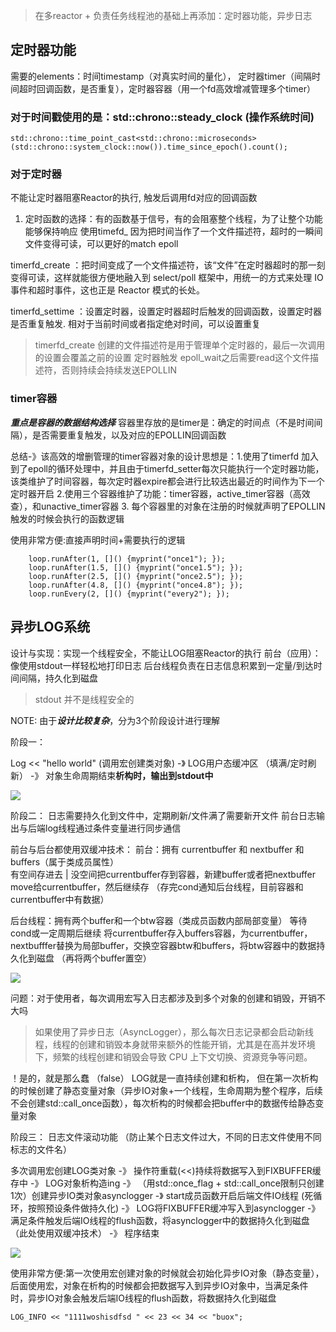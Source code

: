 > 在多reactor + 负责任务线程池的基础上再添加：定时器功能，异步日志

## 定时器功能

需要的elements：时间timestamp（对真实时间的量化）， 定时器timer（间隔时间超时回调函数，是否重复），定时器容器（用一个fd高效增减管理多个timer） 


### 对于时间戳使用的是：std::chrono::steady_clock (操作系统时间)
```
std::chrono::time_point_cast<std::chrono::microseconds>(std::chrono::system_clock::now()).time_since_epoch().count();
```


### 对于定时器
不能让定时器阻塞Reactor的执行, 触发后调用fd对应的回调函数

1. 定时函数的选择：有的函数基于信号，有的会阻塞整个线程，为了让整个功能能够保持响应
使用timefd_ 因为把时间当作了一个文件描述符，超时的一瞬间文件变得可读，可以更好的match epoll

timerfd_create ：把时间变成了一个文件描述符，该“文件”在定时器超时的那一刻变得可读，这样就能很方便地融入到 select/poll 框架中，用统一的方式来处理 IO 事件和超时事件，这也正是 Reactor 模式的长处。

timerfd_settime ：设置定时器，设置定时器超时后触发的回调函数，设置定时器是否重复触发. 相对于当前时间或者指定绝对时间，可以设置重复

> timerfd_create 创建的文件描述符是用于管理单个定时器的，最后一次调用的设置会覆盖之前的设置
定时器触发 epoll_wait之后需要read这个文件描述符，否则持续会持续发送EPOLLIN


### timer容器

***重点是容器的数据结构选择***
容器里存放的是timer是：确定的时间点（不是时间间隔），是否需要重复触发，以及对应的EPOLLIN回调函数


总结-》该高效的增删管理的timer容器对象的设计思想是：1.使用了timerfd 加入到了epoll的循环处理中，并且由于timerfd_setter每次只能执行一个定时器功能，该类维护了时间容器，每次定时器expire都会进行比较选出最近的时间作为下一个定时器开启 
2.使用三个容器维护了功能：timer容器，active_timer容器（高效查），和unactive_timer容器
3. 每个容器里的对象在注册的时候就声明了EPOLLIN触发的时候会执行的函数逻辑

使用非常方便:直接声明时间+需要执行的逻辑
``` 
	loop.runAfter(1, []() {myprint("once1"); });
	loop.runAfter(1.5, []() {myprint("once1.5"); });
	loop.runAfter(2.5, []() {myprint("once2.5"); });
	loop.runAfter(4.8, []() {myprint("once4.8"); });
	loop.runEvery(2, []() {myprint("every2"); }); 
```

## 异步LOG系统 

设计与实现：实现一个线程安全，不能让LOG阻塞Reactor的执行
前台（应用）：像使用stdout一样轻松地打印日志
后台线程负责在日志信息积累到一定量/到达时间间隔，持久化到磁盘
> stdout 并不是线程安全的


NOTE: 由于***设计比较复杂***，分为3个阶段设计进行理解


阶段一：

Log << "hello world"  (调用宏创建类对象)  -》 LOG用户态缓冲区 （填满/定时刷新） -》 对象生命周期结束**析构时，输出到stdout中**

![](https://i-blog.csdnimg.cn/blog_migrate/f1368e15eada8a7cbd5d0f16eb13528a.png)


阶段二：
日志需要持久化到文件中，定期刷新/文件满了需要新开文件
前台日志输出与后端log线程通过条件变量进行同步通信

前台与后台都使用双缓冲技术：
 前台：拥有 currentbuffer 和 nextbuffer 和 buffers（属于类成员属性）  
 有空间存进去 | 没空间把currentbuffer存到容器，新建buffer或者把nextbuffer move给currentbuffer，然后继续存  （存完cond通知后台线程，目前容器和currentbuffer中有数据）
 
 后台线程：拥有两个buffer和一个btw容器（类成员函数内部局部变量）  等待cond或一定周期后继续 
 将currentbuffer存入buffers容器，为currentbuffer，nextbufffer替换为局部buffer，交换空容器btw和buffers，将btw容器中的数据持久化到磁盘 （再将两个buffer置空）

![](https://i-blog.csdnimg.cn/blog_migrate/721aef4d82017f169371edbfee5693bc.png)

问题：对于使用者，每次调用宏写入日志都涉及到多个对象的创建和销毁，开销不大吗
> 如果使用了异步日志（AsyncLogger），那么每次日志记录都会启动新线程，线程的创建和销毁本身就带来额外的性能开销，尤其是在高并发环境下，频繁的线程创建和销毁会导致 CPU 上下文切换、资源竞争等问题。

！是的，就是那么蠢 （false）
LOG就是一直持续创建和析构， 但在第一次析构的时候创建了静态变量对象（异步IO对象+一个线程，生命周期为整个程序，后续不会创建std::call_once函数），每次析构的时候都会把buffer中的数据传给静态变量对象

阶段三：
日志文件滚动功能 （防止某个日志文件过大，不同的日志文件使用不同标志的文件名）

多次调用宏创建LOG类对象  -》 操作符重载(<<)持续将数据写入到FIXBUFFER缓存中 -》 LOG对象析构造ing -》 （用std::once_flag + std::call_once限制只创建1次）创建异步IO类对象asynclogger  -》 start成员函数开启后端文件IO线程 (死循环，按照预设条件做持久化)   -》 LOG将FIXBUFFER缓冲写入到asynclogger  -》 满足条件触发后端IO线程的flush函数，将asynclogger中的数据持久化到磁盘 （此处使用双缓冲技术） -》 程序结束

![](https://i-blog.csdnimg.cn/blog_migrate/307e9c2a9f9915dfb31d17fabb540ee5.png)


使用非常方便:第一次使用宏创建对象的时候就会初始化异步IO对象（静态变量），后面使用宏，对象在析构的时候都会把数据写入到异步IO对象中，当满足条件时，异步IO对象会触发后端IO线程的flush函数，将数据持久化到磁盘
```
LOG_INFO << "1111woshisdfsd " << 23 << 34 << "buox";
```